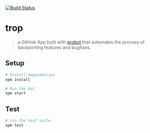 [![Build Status](https://img.shields.io/travis/codebytere/trop.svg)](https://travis-ci.org/codebytere/trop)

# trop

> a GitHub App built with [probot](https://github.com/probot/probot) that automates the process of backporting features and bugfixes.

## Setup

```sh
# Install dependencies
npm install

# Run the bot
npm start
```

## Test

```sh
# run the test suite
npm test
```
